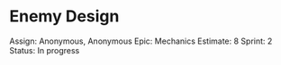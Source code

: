 # Enemy Design

Assign: Anonymous, Anonymous
Epic: Mechanics
Estimate: 8
Sprint: 2
Status: In progress